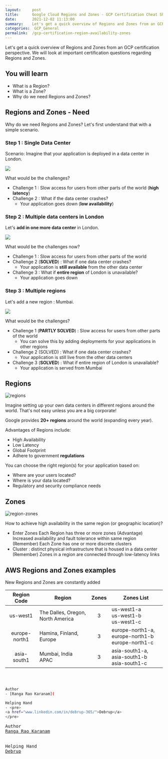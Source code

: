 ```yaml
---
layout:     post
title:      Google Cloud Regions and Zones - GCP Certification Cheat Sheet
date:       2021-12-02 11:13:00
summary:    Let's get a quick overview of Regions and Zones from an GCP certification perspective. We will look at important certification questions regarding Regions and Zones.
categories:  GCP_General
permalink:  /gcp-certification-region-availability-zones
---
```


Let's get a quick overview of Regions and Zones from an GCP certification perspective. We will look at important certification questions regarding Regions and Zones.

## You will learn
- What is a Region?
- What is a Zone?
- Why do we need Regions and Zones?

## Regions and Zones - Need

Why do we need Regions and Zones?
Let's first understand that with a simple scenario.

### Step 1 : Single Data Center

Scenario: Imagine that your application is deployed in a data center in London.

![](/images/aws/vpc/1-SingleDataCenter.png)

What would be the challenges?
- Challenge 1 : Slow access for users from other parts of the world (**high latency**)
- Challenge 2 : What if the data center crashes?
	- Your application goes down (**low availability**)

### Step 2 : Multiple data centers in London

Let's **add in one more data center** in London.

![](/images/aws/vpc/2-2-datacenters-london.png)

What would be the challenges now?
- Challenge 1 : Slow access for users from other parts of the world
- Challenge 2 (**SOLVED**) : What if one data center crashes?
	- Your application is **still available** from the other data center
- Challenge 3 : What if **entire region** of London is unavailable?
	- Your application goes down

### Step 3 : Multiple regions

Let's add a new region : Mumbai.

![](/images/aws/vpc/3-2-datacenters-london-mumbai.png)

What would be the challenges?
- Challenge 1 (**PARTLY SOLVED**) : Slow access for users from other parts of the world
	- You can solve this by adding deployments for your applications in other regions
- Challenge 2 (SOLVED) : What if one data center crashes?
	- Your application is still live from the other data centers
- Challenge 3 (**SOLVED**) : What if entire region of London is unavailable?
	- Your application is served from Mumbai

## Regions

![regions](https://user-images.githubusercontent.com/57451228/144374995-7e68f9ef-fd7a-4810-bc0a-d2fba267b8bf.png)


Imagine setting up your own data centers in different regions around the world. That's not easy unless you are a big corporate!

Google provides **20+ regions** around the world (expanding every year). 

Advantages of Regions include:
- High Availability
- Low Latency
- Global Footprint
- Adhere to government **regulations**

You can choose the right region(s) for your application based on:
- Where are your users located?
- Where is your data located?
- Regulatory and security compliance needs

## Zones

![region-zones](https://user-images.githubusercontent.com/57451228/144375116-fb096b40-fec8-41b7-b7f4-844a74f53748.png)


How to achieve high availability in the same region (or geographic location)?
- Enter Zones
Each Region has three or more zones
(Advantage) Increased availability and fault tolerance within same region
(Remember) Each Zone has one or more discrete clusters
- Cluster : distinct physical infrastructure that is housed in a data center
(Remember) Zones in a region are connected through low-latency links

## AWS Regions and Zones examples

New Regions and Zones are constantly added

| Region Code | Region  | Zones | Zones List |
|:--:|--|:--:|--|
| us-west1   |  The Dalles, Oregon, North America   | 3        | us-west1-a  <BR/>us-west1-b<BR/> us-west1-c      |
|  europe-north1   |   Hamina, Finland, Europe     |   3     |  europe-north1-a, europe-north1-b <BR/>europe-north1-c   |
|asia-south1|Mumbai, India APAC|3|asia-south1-a, asia-south1-b  <BR/>asia-south1-c|

<BR/>

```sh

Author 
- [Ranga Rao Karanam](

Helping Hand 
- <pre>
<a href="www.linkedin.com/in/debrup-365/">Debrup</a>
</pre>

```

<pre>
Author
<a href="https://www.linkedin.com/in/rangakaranam/">Ranga Rao Karanam</a>
<br/>
Helping Hand
<a href="www.linkedin.com/in/debrup-365/">Debrup</a>
</pre>
